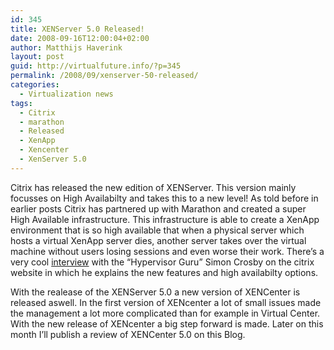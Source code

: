 ```yaml
---
id: 345
title: XENServer 5.0 Released!
date: 2008-09-16T12:00:04+02:00
author: Matthijs Haverink
layout: post
guid: http://virtualfuture.info/?p=345
permalink: /2008/09/xenserver-50-released/
categories:
  - Virtualization news
tags:
  - Citrix
  - marathon
  - Released
  - XenApp
  - Xencenter
  - XenServer 5.0
---
```

Citrix has released the new edition of XENServer. This version mainly focusses on High Availabilty and takes this to a new level! As told before in earlier posts Citrix has partnered up with Marathon and created a super High Available infrastructure. This infrastructure is able to create a XenApp environment that is so high available that when a physical server which hosts a virtual XenApp server dies, another server takes over the virtual machine without users losing sessions and even worse their work. There&#8217;s a very cool [interview](http://www.xenserver5.com/whatsnew.php) with the &#8220;Hypervisor Guru&#8221; Simon Crosby on the citrix website in which he explains the new features and high availabilty options.

With the realease of the XENServer 5.0 a new version of XENCenter is released aswell. In the first version of XENcenter a lot of small issues made the management a lot more complicated than for example in Virtual Center. With the new release of XENcenter a big step forward is made. Later on this month I&#8217;ll publish a review of XENCenter 5.0 on this Blog.